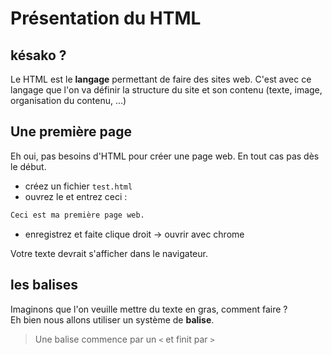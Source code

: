 # Présentation du HTML

## késako ?

Le HTML est le **langage** permettant de faire des sites web. C'est avec ce langage que l'on va définir la structure du site et son contenu (texte, image, organisation du contenu, ...)  

## Une première page

Eh oui, pas besoins d'HTML pour créer une page web. En tout cas pas dès le début.  

- créez un fichier `test.html`  
- ouvrez le et entrez ceci :  

```HTML
Ceci est ma première page web.
```

- enregistrez et faite clique droit -> ouvrir avec chrome  

Votre texte devrait s'afficher dans le navigateur.

## les balises

Imaginons que l'on veuille mettre du texte en gras, comment faire ?  
Eh bien nous allons utiliser un système de **balise**.  

> Une balise commence par un `<` et finit par `>`  

